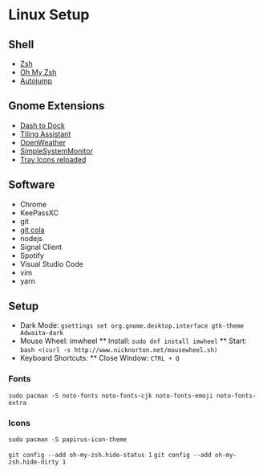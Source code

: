 # Linux Setup

## Shell

* [Zsh](https://www.zsh.org/)
* [Oh My Zsh](https://ohmyz.sh/)
* [Autojump](https://github.com/wting/autojump)

## Gnome Extensions

* [Dash to Dock](https://extensions.gnome.org/extension/307/dash-to-dock/)
* [Tiling Assistant](https://extensions.gnome.org/extension/3733/tiling-assistant/)
* [OpenWeather](https://extensions.gnome.org/extension/750/openweather/)
* [SimpleSystemMonitor](https://extensions.gnome.org/extension/4506/simple-system-monitor/)
* [Tray Icons reloaded](https://extensions.gnome.org/extension/2890/tray-icons-reloaded/)

## Software

* Chrome
* KeePassXC
* git
* [git cola](https://git-cola.github.io/)
* nodejs
* Signal Client
* Spotify
* Visual Studio Code
* vim
* yarn

## Setup

* Dark Mode: `gsettings set org.gnome.desktop.interface gtk-theme Adwaita-dark`
* Mouse Wheel: imwheel
** Install: `sudo dnf install imwheel`
** Start: `bash <(curl -s http://www.nicknorton.net/mousewheel.sh)`
* Keyboard Shortcuts:
** Close Window: `CTRL + Q` 

### Fonts
`sudo pacman -S noto-fonts noto-fonts-cjk noto-fonts-emoji noto-fonts-extra`

### Icons
`sudo pacman -S papirus-icon-theme`

```git config --add oh-my-zsh.hide-status 1```
```git config --add oh-my-zsh.hide-dirty 1```
